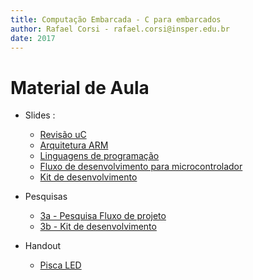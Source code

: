```yaml
---
title: Computação Embarcada - C para embarcados
author: Rafael Corsi - rafael.corsi@insper.edu.br
date: 2017
---
```


# Material de Aula

- Slides : 
    - [Revisão uC]()
    - [Arquitetura ARM]()
    - [Linguagens de programação]()
    - [Fluxo de desenvolvimento para microcontrolador]()
    - [Kit de desenvolvimento]()
    
    
- Pesquisas
    - [3a - Pesquisa Fluxo de projeto]()
    - [3b - Kit de desenvolvimento]()

- Handout
    - [Pisca LED]()
    

